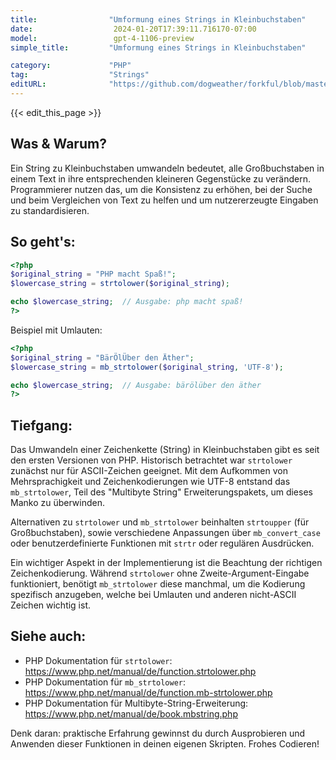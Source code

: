 ```yaml
---
title:                "Umformung eines Strings in Kleinbuchstaben"
date:                  2024-01-20T17:39:11.716170-07:00
model:                 gpt-4-1106-preview
simple_title:         "Umformung eines Strings in Kleinbuchstaben"

category:             "PHP"
tag:                  "Strings"
editURL:              "https://github.com/dogweather/forkful/blob/master/content/de/php/converting-a-string-to-lower-case.md"
---
```


{{< edit_this_page >}}

## Was & Warum?
Ein String zu Kleinbuchstaben umwandeln bedeutet, alle Großbuchstaben in einem Text in ihre entsprechenden kleineren Gegenstücke zu verändern. Programmierer nutzen das, um die Konsistenz zu erhöhen, bei der Suche und beim Vergleichen von Text zu helfen und um nutzererzeugte Eingaben zu standardisieren.

## So geht's:
```PHP
<?php
$original_string = "PHP macht Spaß!";
$lowercase_string = strtolower($original_string);

echo $lowercase_string;  // Ausgabe: php macht spaß!
?>
```

Beispiel mit Umlauten:
```PHP
<?php
$original_string = "BärÖlÜber den Äther";
$lowercase_string = mb_strtolower($original_string, 'UTF-8');

echo $lowercase_string;  // Ausgabe: bärölüber den äther
?>
```

## Tiefgang:
Das Umwandeln einer Zeichenkette (String) in Kleinbuchstaben gibt es seit den ersten Versionen von PHP. Historisch betrachtet war `strtolower` zunächst nur für ASCII-Zeichen geeignet. Mit dem Aufkommen von Mehrsprachigkeit und Zeichenkodierungen wie UTF-8 entstand das `mb_strtolower`, Teil des "Multibyte String" Erweiterungspakets, um dieses Manko zu überwinden.

Alternativen zu `strtolower` und `mb_strtolower` beinhalten `strtoupper` (für Großbuchstaben), sowie verschiedene Anpassungen über `mb_convert_case` oder benutzerdefinierte Funktionen mit `strtr` oder regulären Ausdrücken.

Ein wichtiger Aspekt in der Implementierung ist die Beachtung der richtigen Zeichenkodierung. Während `strtolower` ohne Zweite-Argument-Eingabe funktioniert, benötigt `mb_strtolower` diese manchmal, um die Kodierung spezifisch anzugeben, welche bei Umlauten und anderen nicht-ASCII Zeichen wichtig ist.

## Siehe auch:
- PHP Dokumentation für `strtolower`: https://www.php.net/manual/de/function.strtolower.php
- PHP Dokumentation für `mb_strtolower`: https://www.php.net/manual/de/function.mb-strtolower.php
- PHP Dokumentation für Multibyte-String-Erweiterung: https://www.php.net/manual/de/book.mbstring.php

Denk daran: praktische Erfahrung gewinnst du durch Ausprobieren und Anwenden dieser Funktionen in deinen eigenen Skripten. Frohes Codieren!
